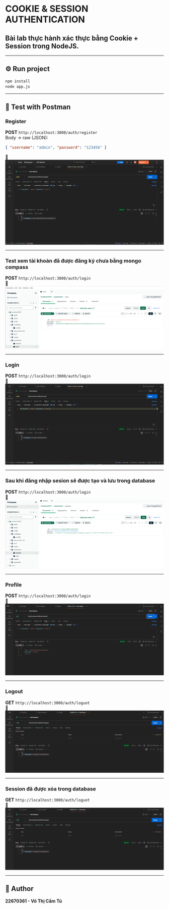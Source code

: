 # COOKIE & SESSION AUTHENTICATION

## Bài lab thực hành xác thực bằng **Cookie + Session** trong NodeJS.

---

## ⚙️ Run project
```bash
npm install
node app.js
```

---

## 🧪 Test with Postman

### Register
**POST** `http://localhost:3000/auth/register`  
Body → raw (JSON):
```json
{ "username": "admin", "password": "123456" }
```
📸 ![Register](img/regist.png)

---
###  Test xem tài khoản đã được đăng ký chưa bằng mongo compass
**POST** `http://localhost:3000/auth/login`  
📸 ![Registdb](img/regist_db.png)

---

###  Login
**POST** `http://localhost:3000/auth/login`  
📸 ![Login](img/login.png)

---
###  Sau khi đăng nhập sesion sẽ được tạo và lưu trong database
**POST** `http://localhost:3000/auth/login`  
📸 ![Registdb](img/login_db.png)

---
###  Profile
**POST** `http://localhost:3000/auth/login`  
📸 ![Login](img/profile.png)

---

### Logout
**GET** `http://localhost:3000/auth/loguot`  
📸 ![Profile](img/logout.png)

---
### Session đã được xóa trong database
**GET** `http://localhost:3000/auth/loguot`  
📸 ![Profile](img/logout.png)

---



## 📘 Author
**22670361 - Võ Thị Cẩm Tú**
